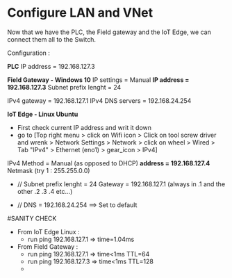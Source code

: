 # Configure LAN and VNet
Now that we have the PLC, the Field gateway and the IoT Edge, we can connect them all to the Switch.

Configuration : 

**PLC**
IP address = 192.168.127.3

**Field Gateway - Windows 10**
IP settings = Manual
**IP address = 192.168.127.3**
Subnet prefix lenght = 24 

IPv4 gateway = 192.168.127.1
IPv4 DNS servers = 192.168.24.254 

**IoT Edge - Linux Ubuntu**
* First check current IP address and writ it down
* go to [Top right menu > click on Wifi icon > Click on tool screw driver and wrenk > Network Settings > Network > click on wheel > Wired > Tab "IPv4" > Ethernet (eno1) > gear_icon > IPv4]
  
IPv4 Method = Manual (as opposed to DHCP)
**address = 192.168.127.4**
Netmask (try 1 : 255.255.0.0)
  * // Subnet prefix lenght = 24 
Gateway = 192.168.127.1  (always in .1 and the other .2 .3 .4 etc...)

  * // DNS = 192.168.24.254  ==> Set to default


#SANITY CHECK
* From IoT Edge Linux :
  * run ping 192.168.127.1  => time=1.04ms 
* From Field Gateway : 
  * run ping 192.168.127.1  => time<1ms TTL=64
  * run ping 192.168.127.3  => time<1ms TTL=128
  * 
